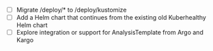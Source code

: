 - [ ] Migrate /deploy/* to /deploy/kustomize
- [ ] Add a Helm chart that continues from the existing old Kuberhealthy Helm chart
- [ ] Explore integration or support for AnalysisTemplate from Argo and Kargo
